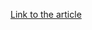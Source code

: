 [Link to the article](https://community.rsa.com/community/products/netwitness/blog/2017/05/03/hunting-pack-use-case-redleaves-malware)
